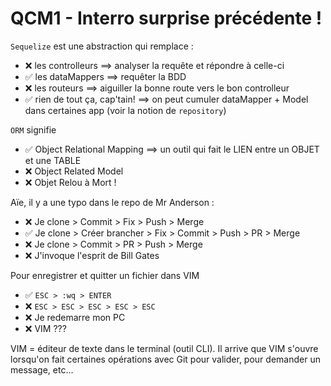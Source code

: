 # QCM1 - Interro surprise précédente !

`Sequelize` est une abstraction qui remplace :
- ❌ les controlleurs ==> analyser la requête et répondre à celle-ci
- ✅ les dataMappers ==> requêter la BDD
- ❌ les routeurs ==> aiguiller la bonne route vers le bon controlleur
- ✅ rien de tout ça, cap'tain! ==> on peut cumuler dataMapper + Model dans certaines app (voir la notion de `repository`)


`ORM` signifie
- ✅ Object Relational Mapping ==> un outil qui fait le LIEN entre un OBJET et une TABLE
- ❌ Object Related Model
- ❌ Objet Relou à Mort !


Aïe, il y a une typo dans le repo de Mr Anderson :
- ❌ Je clone > Commit > Fix > Push > Merge
- ✅ Je clone > Créer brancher > Fix > Commit > Push > PR > Merge
- ❌ Je clone > Commit > PR > Push > Merge
- ❌ J'invoque l'esprit de Bill Gates


Pour enregistrer et quitter un fichier dans VIM 
- ✅ `ESC > :wq > ENTER`
- ❌ `ESC > ESC > ESC > ESC > ESC`
- ❌ Je redemarre mon PC
- ❌ VIM ???

VIM = éditeur de texte dans le terminal (outil CLI). Il arrive que VIM s'ouvre lorsqu'on fait certaines opérations avec Git pour valider, pour demander un message, etc... 
